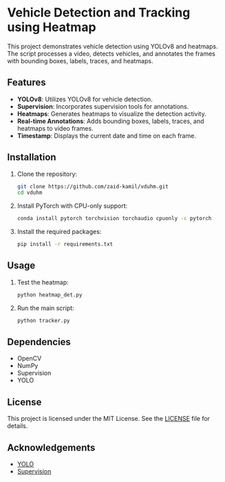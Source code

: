 # Vehicle Detection and Tracking using Heatmap

This project demonstrates vehicle detection using YOLOv8 and heatmaps. The script processes a video, detects vehicles, and annotates the frames with bounding boxes, labels, traces, and heatmaps.

## Features

- **YOLOv8**: Utilizes YOLOv8 for vehicle detection.
- **Supervision**: Incorporates supervision tools for annotations.
- **Heatmaps**: Generates heatmaps to visualize the detection activity.
- **Real-time Annotations**: Adds bounding boxes, labels, traces, and heatmaps to video frames.
- **Timestamp**: Displays the current date and time on each frame.

## Installation

1. Clone the repository:
   ```sh
   git clone https://github.com/zaid-kamil/vduhm.git
   cd vduhm
   ```

2. Install PyTorch with CPU-only support:
   ```sh
   conda install pytorch torchvision torchaudio cpuonly -c pytorch
   ```

3. Install the required packages:
   ```sh
   pip install -r requirements.txt
   ```

## Usage

1. Test the heatmap:
   ```sh
   python heatmap_det.py
   ```

2. Run the main script:
   ```sh
   python tracker.py
   ```

## Dependencies

- OpenCV
- NumPy
- Supervision
- YOLO

## License

This project is licensed under the MIT License. See the [LICENSE](LICENSE) file for details.

## Acknowledgements

- [YOLO](https://github.com/ultralytics/yolov5)
- [Supervision](https://github.com/your-supervision-repo)
